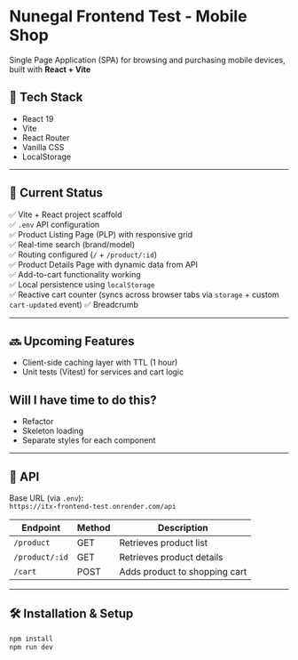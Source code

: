 # Nunegal Frontend Test - Mobile Shop

Single Page Application (SPA) for browsing and purchasing mobile devices, built with **React + Vite**

## 🚀 Tech Stack

- React 19
- Vite
- React Router
- Vanilla CSS
- LocalStorage

---

## 📌 Current Status

✅ Vite + React project scaffold  
✅ `.env` API configuration  
✅ Product Listing Page (PLP) with responsive grid  
✅ Real-time search (brand/model)  
✅ Routing configured (`/` + `/product/:id`)  
✅ Product Details Page with dynamic data from API  
✅ Add-to-cart functionality working  
✅ Local persistence using `localStorage`  
✅ Reactive cart counter (syncs across browser tabs via `storage` + custom `cart-updated` event)
✅ Breadcrumb

---

## 🔜 Upcoming Features

- Client-side caching layer with TTL (1 hour)
- Unit tests (Vitest) for services and cart logic

## Will I have time to do this?

- Refactor
- Skeleton loading
- Separate styles for each component

---

## 🔗 API

Base URL (via `.env`):  
`https://itx-frontend-test.onrender.com/api`

| Endpoint         | Method | Description                  |
|------------------|--------|------------------------------|
| `/product`        | GET    | Retrieves product list        |
| `/product/:id`    | GET    | Retrieves product details     |
| `/cart`           | POST   | Adds product to shopping cart |

---

## 🛠 Installation & Setup

```bash
npm install
npm run dev
